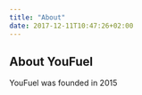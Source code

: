 ```yaml
---
title: "About"
date: 2017-12-11T10:47:26+02:00
---
```


## About YouFuel

YouFuel was founded in 2015
